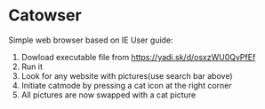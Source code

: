 # Catowser
Simple web browser based on IE
User guide:<br />
1. Dowload executable file from https://yadi.sk/d/osxzWU0QyPfEf <br />
2. Run it <br />
3. Look for any website with pictures(use search bar above) <br />
4. Initiate catmode by pressing a cat icon at the right corner <br />
5. All pictures are now swapped with a cat picture <br />
